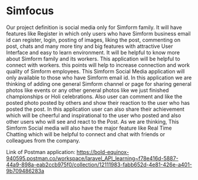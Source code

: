 
# Simfocus

Our project definition is social media only for Simform family. It will have features like Register in which only users who have Simform business email id can register, login, posting of images, liking the post, commenting on post, chats and many more tiny and big features with attractive User Interface and easy to learn environment. It will be helpful to know more about Simform family and its workers. This application will be helpful to connect with workers. this points will help to increase connection and work quality of Simform employees. This Simform Social Media application will only available to those who have Simform email id. In this application we are thinking of adding one general Simform channel or page for sharing general photos like events or any other general photos like we just finished championships or Holi celebrations. Also user can comment and like the posted photo posted by others and show their reaction to the user who has posted the post. In this application user can also share their achievement which will be cheerful and inspirational to the user who posted and also other users who will see and react to the Post. As we are thinking, This Simform Social media will also have the major feature like Real Time Chatting which will be helpful to connect and chat with friends or colleagues from the company.


Link of Postman application: https://bold-equinox-940595.postman.co/workspace/laravel_API_learning~f78e416d-5887-44a9-898a-eab2ccb975f0/collection/12111983-fabb652d-4e81-426e-a401-9b709486283a